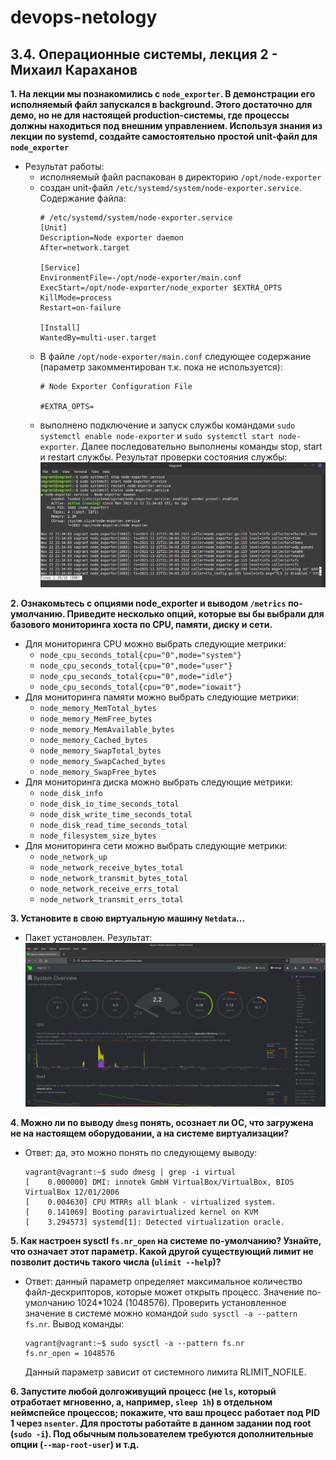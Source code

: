 # devops-netology

## 3.4. Операционные системы, лекция 2 - Михаил Караханов

**1. На лекции мы познакомились с `node_exporter`. В демонстрации его исполняемый файл запускался в background. Этого достаточно для демо, но не для настоящей production-системы, где процессы должны находиться под внешним управлением. Используя знания из лекции по systemd, создайте самостоятельно простой unit-файл для `node_exporter`**
- Результат работы:
  - исполняемый файл распакован в директорию `/opt/node-exporter`
  - создан unit-файл `/etc/systemd/system/node-exporter.service`. Содержание файла:
    ```
    # /etc/systemd/system/node-exporter.service
    [Unit]
    Description=Node exporter daemon
    After=network.target

    [Service]
    EnvironmentFile=-/opt/node-exporter/main.conf
    ExecStart=/opt/node-exporter/node_exporter $EXTRA_OPTS
    KillMode=process
    Restart=on-failure

    [Install]
    WantedBy=multi-user.target
    ```
  - В файле `/opt/node-exporter/main.conf` следующее содержание (параметр закомментирован т.к. пока не используется):
    ```
    # Node Exporter Configuration File

    #EXTRA_OPTS=
    ```
  - выполнено подключение и запуск службы командами `sudo systemctl enable node-exporter` и `sudo systemctl start node-exporter`. Далее последовательно выполнены команды stop, start и restart службы. Результат проверки состояния службы:
    ![service status](img/node_exporter.png)

**2. Ознакомьтесь с опциями node_exporter и выводом `/metrics` по-умолчанию. Приведите несколько опций, которые вы бы выбрали для базового мониторинга хоста по CPU, памяти, диску и сети.**
- Для мониторинга CPU можно выбрать следующие метрики:
  - `node_cpu_seconds_total{cpu="0",mode="system"}`
  - `node_cpu_seconds_total{cpu="0",mode="user"}`
  - `node_cpu_seconds_total{cpu="0",mode="idle"}`
  - `node_cpu_seconds_total{cpu="0",mode="iowait"}`
- Для мониторинга памяти можно выбрать следующие метрики:
  - `node_memory_MemTotal_bytes`
  - `node_memory_MemFree_bytes`
  - `node_memory_MemAvailable_bytes`
  - `node_memory_Cached_bytes`
  - `node_memory_SwapTotal_bytes`
  - `node_memory_SwapCached_bytes`
  - `node_memory_SwapFree_bytes`
- Для мониторинга диска можно выбрать следующие метрики:
  - `node_disk_info`
  - `node_disk_io_time_seconds_total`
  - `node_disk_write_time_seconds_total`
  - `node_disk_read_time_seconds_total`
  - `node_filesystem_size_bytes`
- Для мониторинга сети можно выбрать следующие метрики:
  - `node_network_up`
  - `node_network_receive_bytes_total`
  - `node_network_transmit_bytes_total`
  - `node_network_receive_errs_total`
  - `node_network_transmit_errs_total`

**3. Установите в свою виртуальную машину `Netdata`...**
- Пакет установлен. Результат:
  ![netdata status](img/netdata.png)

**4. Можно ли по выводу `dmesg` понять, осознает ли ОС, что загружена не на настоящем оборудовании, а на системе виртуализации?**
- Ответ: да, это можно понять по следующему выводу:
  ```
  vagrant@vagrant:~$ sudo dmesg | grep -i virtual
  [    0.000000] DMI: innotek GmbH VirtualBox/VirtualBox, BIOS VirtualBox 12/01/2006
  [    0.004630] CPU MTRRs all blank - virtualized system.
  [    0.141069] Booting paravirtualized kernel on KVM
  [    3.294573] systemd[1]: Detected virtualization oracle.
  ```
**5. Как настроен sysctl `fs.nr_open` на системе по-умолчанию? Узнайте, что означает этот параметр. Какой другой существующий лимит не позволит достичь такого числа (`ulimit --help`)?**
- Ответ: данный параметр определяет максимальное количество файл-дескрипторов, которые может открыть процесс. Значение по-умолчанию 1024\*1024 (1048576). Проверить установленное значение в системе можно командой `sudo sysctl -a --pattern fs.nr`. Вывод команды:
  ```
  vagrant@vagrant:~$ sudo sysctl -a --pattern fs.nr
  fs.nr_open = 1048576
  ```
  Данный параметр зависит от системного лимита RLIMIT_NOFILE.

**6. Запустите любой долгоживущий процесс (не `ls`, который отработает мгновенно, а, например, `sleep 1h`) в отдельном неймспейсе процессов; покажите, что ваш процесс работает под PID 1 через `nsenter`. Для простоты работайте в данном задании под root (`sudo -i`). Под обычным пользователем требуются дополнительные опции (`--map-root-user`) и т.д.**